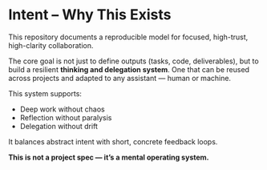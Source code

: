 # Intent – Why This Exists

This repository documents a reproducible model for focused, high-trust, high-clarity collaboration.

The core goal is not just to define outputs (tasks, code, deliverables), but to build a resilient **thinking and delegation system**. One that can be reused across projects and adapted to any assistant — human or machine.

This system supports:

- Deep work without chaos
- Reflection without paralysis
- Delegation without drift

It balances abstract intent with short, concrete feedback loops.

**This is not a project spec — it’s a mental operating system.**
